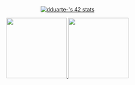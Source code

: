 <div align="center">
	<a href="https://github.com/diogogomes2003">
	<img src="https://badge42.vercel.app/api/v2/clhhnbua5001108mbvxboj2i5/stats?cursusId=21&coalitionId=294" alt="dduarte-'s 42 stats" />
	<p>
 	<img height="160em" src="https://github-readme-stats.vercel.app/api?username=diogogomes2003&show_icons=true&theme=dracula&include_all_comzmits=true&count_private=true"/>
	<img height="160em" src="https://github-readme-stats.vercel.app/api/top-langs/?username=diogogomes2003&layout=compact&langs_count=7&theme=dracula"/>
</div>
